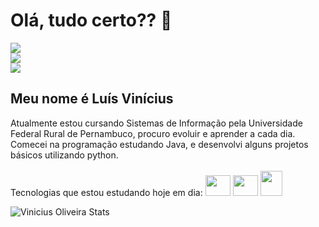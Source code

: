 <h1>Olá, tudo certo?? 👋</h1>
<div>
         <a href="https://www.instagram.com/_lsvinicius/" target="_blank"><img  src="https://img.shields.io/badge/Instagram-E4405F?style=for-the-badge&logo=instagram&logoColor=white"></a><br>
         <a href="https://www.linkedin.com/in/vin%C3%ADcius-oliveira-0b72092a9/" target="_blank"><img src="https://img.shields.io/badge/Gmail-D14836?style=for-the-badge&logo=gmail&logoColor=white"></a><br>
         <a href="mailto:vxnxciuss@gmail.com" target="_blank"><img src="https://img.shields.io/badge/Gmail-D14836?style=for-the-badge&logo=gmail&logoColor=white"></a>
</div>
<h2>Meu nome é Luís Vinícius</h2>
Atualmente estou cursando Sistemas de Informação pela Universidade Federal Rural de Pernambuco, procuro evoluir e aprender a cada dia.
Comecei na programação estudando Java, e desenvolvi alguns projetos básicos utilizando python.
<br>
Tecnologias que estou estudando hoje em dia:

<div style="display: inline-block"><br>
         <img height=33 width=40 src="https://cdn.jsdelivr.net/gh/devicons/devicon/icons/html5/html5-original.svg" />
         <img height=33 width=40 src="https://cdn.jsdelivr.net/gh/devicons/devicon/icons/css3/css3-original.svg" />
         <img height=40 width=35 src="https://cdn.jsdelivr.net/gh/devicons/devicon/icons/mysql/mysql-original-wordmark.svg" />
</div><br>

<div align="left">
  
![Vinicius Oliveira Stats](https://github-readme-stats.vercel.app/api?username=viniciussoliveira1&show_icons=true&bg_color=00000000)
  
 </div>



          



          
